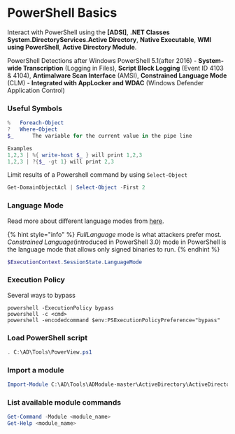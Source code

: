 # PowerShell Basics

Interact with PowerShell using the **\[ADSI]**, **.NET Classes System.DirectoryServices.Active Directory**, **Native Executable**, **WMI using PowerShell**, **Active Directory Module**.&#x20;

PowerShell Detections after Windows PowerShell 5.1(after 2016) - **System-wide Transcription** (Logging in Files), **Script Block Logging** (Event ID 4103 & 4104), **Antimalware Scan Interface** (AMSI), **Constrained Language Mode** (CLM) - **Integrated with AppLocker and WDAC** (Windows Defender Application Control)

### Useful Symbols

```powershell
%	Foreach-Object
?	Where-Object
$_      The variable for the current value in the pipe line

Examples
1,2,3 | %{ write-host $_ } will print 1,2,3
1,2,3 | ?{$_ -gt 1} will print 2,3
```

Limit results of a Powershell command by using `Select-Object`

```powershell
Get-DomainObjectAcl | Select-Object -First 2
```

### Language Mode

Read more about different language modes from [here](https://learn.microsoft.com/en-us/powershell/module/microsoft.powershell.core/about/about_language_modes?view=powershell-7.5). &#x20;

{% hint style="info" %}
_FullLanguage_ mode is what attackers prefer most. _Constrained Language_(introduced in PowerShell 3.0) mode in PowerShell is the language mode that allows only signed binaries to run.
{% endhint %}

```powershell
$ExecutionContext.SessionState.LanguageMode
```

### Execution Policy

Several ways to bypass

```batch
powershell -ExecutionPolicy bypass
powershell -c <cmd>
powershell -encodedcommand $env:PSExecutionPolicyPreference="bypass" 
```

### Load PowerShell script

```powershell
. C:\AD\Tools\PowerView.ps1
```

### Import a module

```powershell
Import-Module C:\AD\Tools\ADModule-master\ActiveDirectory\ActiveDirectory.psd1
```

### List available module commands

```powershell
Get-Command -Module <module_name>
Get-Help <module_name>
```
